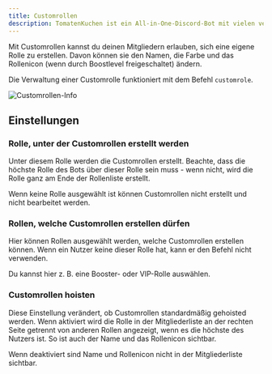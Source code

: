 ```yaml
---
title: Customrollen
description: TomatenKuchen ist ein All-in-One-Discord-Bot mit vielen verschiedenen Funktionen. Customrollen erlauben Nutzern auf dem Server, eine eigene Rolle zu erstellen.
---
```


Mit Customrollen kannst du deinen Mitgliedern erlauben, sich eine eigene Rolle zu erstellen. Davon können sie den Namen, die Farbe und das Rollenicon (wenn durch Boostlevel freigeschaltet) ändern.

Die Verwaltung einer Customrolle funktioniert mit dem Befehl `customrole`.

![Customrollen-Info](/img/customrole_info.png)

## Einstellungen

### Rolle, unter der Customrollen erstellt werden

Unter diesem Rolle werden die Customrollen erstellt. Beachte, dass die höchste Rolle des Bots über dieser Rolle sein muss - wenn nicht, wird die Rolle ganz am Ende der Rollenliste erstellt.

Wenn keine Rolle ausgewählt ist können Customrollen nicht erstellt und nicht bearbeitet werden.

### Rollen, welche Customrollen erstellen dürfen

Hier können Rollen ausgewählt werden, welche Customrollen erstellen können. Wenn ein Nutzer keine dieser Rolle hat, kann er den Befehl nicht verwenden.

Du kannst hier z. B. eine Booster- oder VIP-Rolle auswählen.

### Customrollen hoisten

Diese Einstellung verändert, ob Customrollen standardmäßig gehoisted werden. Wenn aktiviert wird die Rolle in der Mitgliederliste an der rechten Seite getrennt von anderen Rollen angezeigt, wenn es die höchste des Nutzers ist. So ist auch der Name und das Rollenicon sichtbar.

Wenn deaktiviert sind Name und Rollenicon nicht in der Mitgliederliste sichtbar.
